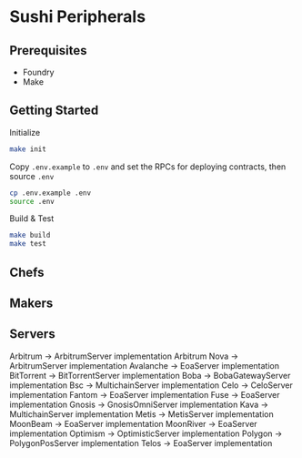 # Sushi Peripherals

## Prerequisites
- Foundry
- Make

## Getting Started
Initialize
```sh
make init
```

Copy `.env.example` to `.env` and set the RPCs for deploying contracts, then source `.env`

```sh
cp .env.example .env
source .env
```

Build & Test

```sh
make build
make test
```

## Chefs


## Makers



## Servers

Arbitrum -> ArbitrumServer implementation
Arbitrum Nova -> ArbitrumServer implementation
Avalanche -> EoaServer implementation
BitTorrent -> BitTorrentServer implementation
Boba -> BobaGatewayServer implementation
Bsc -> MultichainServer implementation
Celo -> CeloServer implementation
Fantom -> EoaServer implementation
Fuse -> EoaServer implementation
Gnosis -> GnosisOmniServer implementation
Kava -> MultichainServer implementation
Metis -> MetisServer implementation
MoonBeam -> EoaServer implementation
MoonRiver -> EoaServer implementation
Optimism -> OptimisticServer implementation
Polygon -> PolygonPosServer implementation
Telos -> EoaServer implementation